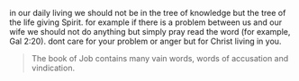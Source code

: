 in our daily living we should not be in the tree of knowledge but the tree of the
life giving Spirit. for example if there is a problem between us and our wife we
should not do anything but simply pray read the word (for example, Gal 2:20).
dont care for your problem or anger but for Christ living in you.

> The book of Job contains many vain words, words of accusation and vindication.
